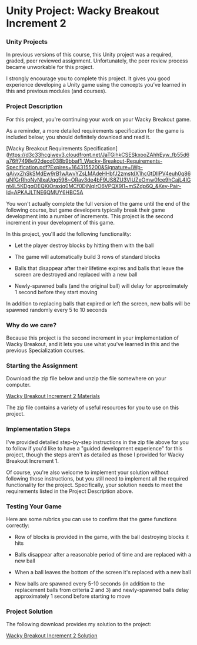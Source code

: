 # Unity Project: Wacky Breakout Increment 2

### Unity Projects

In previous versions of this course, this Unity project was a required, graded, peer reviewed assignment. Unfortunately, the peer review process became unworkable for this project.  

I strongly encourage you to complete this project. It gives you good experience developing a Unity game using the concepts you’ve learned in this and previous modules (and courses).

### Project Description

For this project, you're continuing your work on your Wacky Breakout game.

As a reminder, a more detailed requirements specification for the game is included below; you should definitely download and read it.

[Wacky Breakout Requirements Specification](https://d3c33hcgiwev3.cloudfront.net/JaTGihkCSESkxooZAhhEyw_fb55d6a76ff7498e92decd038b9bbaf1_Wacky-Breakout-Requirements-Specification.pdf?Expires=1643155200&Signature=IWp-qAivxZhSkSMdEw9rB1wAwvYZsLMAdeHHbfJ2zmstdX1hcGtDlIPV4euh0q86uNfGrRhoNvNIxaUqg598~ORav3de4bF9US8ZU3VIUZeOmw0fce9hCajL4IGnt4L5KDgqOEQKiOraxjq0MCf0DjNqIrO6VPQX9l1~mSZdp6Q_&Key-Pair-Id=APKAJLTNE6QMUY6HBC5A

You won't actually complete the full version of the game until the end of the following course, but game developers typically break their game development into a number of increments. This project is the second increment in your development of this game.

In this project, you'll add the following functionality:

 - Let the player destroy blocks by hitting them with the ball

 - The game will automatically build 3 rows of standard blocks

 - Balls that disappear after their lifetime expires and balls that leave the screen are destroyed and replaced with a new ball

 - Newly-spawned balls (and the original ball) will delay for approximately 1 second before they start moving

In addition to replacing balls that expired or left the screen, new balls will be spawned randomly every 5 to 10 seconds

### Why do we care?

Because this project is the second increment in your implementation of Wacky Breakout, and it lets you use what you've learned in this and the previous Specialization courses.

### Starting the Assignment

Download the zip file below and unzip the file somewhere on your computer.

[Wacky Breakout Increment 2 Materials](https://d3c33hcgiwev3.cloudfront.net/ygd5emSgRFCHeXpkoMRQjw_505d6b206fc54ad4bca37496e09db5f1_5-Wacky-Breakout-Increment-2-Materials.zip?Expires=1643155200&Signature=cuuxKGPz9NXp5zA12BmNHXGtxPJWI6JYOtLsduzL45vlFfCVZYjYHdJDI0D~eMC3AySMlT1jmpZPn98dOATm2r7Hs569LD22MInSjWKSDbNB~SNMWjrHDAea9AZkKq8HO0KQVErmPjoVBFP737EYRvZPF2D6hLtW055HKvk~sWs_&Key-Pair-Id=APKAJLTNE6QMUY6HBC5A)

The zip file contains a variety of useful resources for you to use on this project.

### Implementation Steps

I've provided detailed step-by-step instructions in the zip file above for you to follow if you'd like to have a "guided development experience" for this project, though the steps aren't as detailed as those I provided for Wacky Breakout Increment 1.

Of course, you're also welcome to implement your solution without following those instructions, but you still need to implement all the required functionality for the project. Specifically, your solution needs to meet the requirements listed in the Project Description above.

### Testing Your Game

Here are some rubrics you can use to confirm that the game functions correctly:

 - Row of blocks is provided in the game, with the ball destroying blocks it hits

 - Balls disappear after a reasonable period of time and are replaced with a new ball

 - When a ball leaves the bottom of the screen it's replaced with a new ball

 - New balls are spawned every 5-10 seconds (in addition to the replacement balls from criteria 2 and 3) and newly-spawned balls delay approximately 1 second before starting to move

### Project Solution

The following download provides my solution to the project:

[Wacky Breakout Increment 2 Solution](https://d3c33hcgiwev3.cloudfront.net/111LeHtuTIKdS3h7bgyCbw_4625e71287954470b01aeb0ceac196f1_5-Wacky-Breakout-Increment-2-Solution.zip?Expires=1643155200&Signature=aLOeeQl0LxSHGahM~sp-7jBnbkQqQpZc1du4f-k2D5zc9WKW4WFnl~NyZqX5bbBNCYxqOAmcgugXCLqo97EeQHjlfgRmuu2lTxcSs7lxsqXVnc43iQb112UeKKoU~P8sgw9BK0PgobfemeQ0Sr~ah~ct9E81cL56M-FUygKLOCA_&Key-Pair-Id=APKAJLTNE6QMUY6HBC5A)

